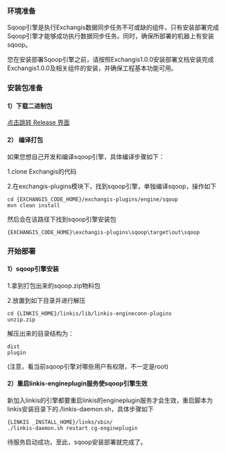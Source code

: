 ### 环境准备
Sqoop引擎是执行Exchangis数据同步任务不可或缺的组件，只有安装部署完成Sqoop引擎才能够成功执行数据同步任务。同时，确保所部署的机器上有安装sqoop。

您在安装部署Sqoop引擎之前，请按照Exchangis1.0.0安装部署文档安装完成Exchangis1.0.0及相关组件的安装，并确保工程基本功能可用。

### 安装包准备
#### 1）下载二进制包
[点击跳转 Release 界面](https://github.com/WeBankFinTech/Exchangis/releases)
#### 2） 编译打包
如果您想自己开发和编译sqoop引擎，具体编译步骤如下：

1.clone Exchangis的代码

2.在exchangis-plugins模块下，找到sqoop引擎，单独编译sqoop，操作如下
```
cd {EXCHANGIS_CODE_HOME}/exchangis-plugins/engine/sqoop
mvn clean install
```
然后会在该路径下找到sqoop引擎安装包
```
{EXCHANGIS_CODE_HOME}\exchangis-plugins\sqoop\target\out\sqoop
```


### 开始部署
#### 1）sqoop引擎安装
1.拿到打包出来的sqoop.zip物料包

2.放置到如下目录并进行解压
```
cd {LINKIS_HOME}/linkis/lib/linkis-engineconn-plugins
unzip.zip
```
解压出来的目录结构为：
```
dist
plugin
```
(注意，看当前sqoop引擎对哪些用户有权限，不一定是root)


#### 2）重启linkis-engineplugin服务使sqoop引擎生效
新加入linkis的引擎都要重启linkis的engineplugin服务才会生效，重启脚本为linkis安装目录下的./linkis-daemon.sh，具体步骤如下
```
{LINKIS _INSTALL_HOME}/links/sbin/
./linkis-daemon.sh restart cg-engineplugin
```
待服务启动成功，至此，sqoop安装部署就完成了。
